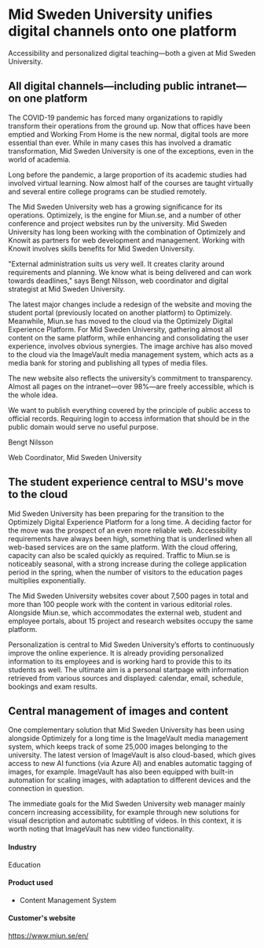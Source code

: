 # Mid Sweden University unifies digital channels onto one platform

Accessibility and personalized digital teaching—both a given at Mid Sweden
University.

## All digital channels—including public intranet—on one platform

The COVID-19 pandemic has forced many organizations to rapidly transform their
operations from the ground up. Now that offices have been emptied and Working
From Home is the new normal, digital tools are more essential than ever. While
in many cases this has involved a dramatic transformation, Mid Sweden University
is one of the exceptions, even in the world of academia.

Long before the pandemic, a large proportion of its academic studies had
involved virtual learning. Now almost half of the courses are taught virtually
and several entire college programs can be studied remotely.

The Mid Sweden University web has a growing significance for its operations.
Optimizely, is the engine for Miun.se, and a number of other conference and
project websites run by the university. Mid Sweden University has long been
working with the combination of Optimizely and Knowit as partners for web
development and management. Working with Knowit involves skills benefits for Mid
Sweden University.

"External administration suits us very well. It creates clarity around
requirements and planning. We know what is being delivered and can work towards
deadlines," says Bengt Nilsson, web coordinator and digital strategist at Mid
Sweden University.

The latest major changes include a redesign of the website and moving the
student portal (previously located on another platform) to Optimizely.
Meanwhile, Miun.se has moved to the cloud via the Optimizely Digital Experience
Platform. For Mid Sweden University, gathering almost all content on the same
platform, while enhancing and consolidating the user experience, involves
obvious synergies. The image archive has also moved to the cloud via the
ImageVault media management system, which acts as a media bank for storing and
publishing all types of media files.

The new website also reflects the university’s commitment to transparency.
Almost all pages on the intranet—over 98%—are freely accessible, which is the
whole idea.

We want to publish everything covered by the principle of public access to
official records. Requiring login to access information that should be in the
public domain would serve no useful purpose.

Bengt Nilsson

Web Coordinator, Mid Sweden University

## The student experience central to MSU's move to the cloud

Mid Sweden University has been preparing for the transition to the Optimizely
Digital Experience Platform for a long time. A deciding factor for the move was
the prospect of an even more reliable web. Accessibility requirements have
always been high, something that is underlined when all web-based services are
on the same platform. With the cloud offering, capacity can also be scaled
quickly as required. Traffic to Miun.se is noticeably seasonal, with a strong
increase during the college application period in the spring, when the number of
visitors to the education pages multiplies exponentially.

The Mid Sweden University websites cover about 7,500 pages in total and more
than 100 people work with the content in various editorial roles. Alongside
Miun.se, which accommodates the external web, student and employee portals,
about 15 project and research websites occupy the same platform.

Personalization is central to Mid Sweden University’s efforts to continuously
improve the online experience. It is already providing personalized information
to its employees and is working hard to provide this to its students as well.
The ultimate aim is a personal startpage with information retrieved from various
sources and displayed: calendar, email, schedule, bookings and exam results.

## Central management of images and content

One complementary solution that Mid Sweden University has been using alongside
Optimizely for a long time is the ImageVault media management system, which
keeps track of some 25,000 images belonging to the university. The latest
version of ImageVault is also cloud-based, which gives access to new AI
functions (via Azure AI) and enables automatic tagging of images, for example.
ImageVault has also been equipped with built-in automation for scaling images,
with adaptation to different devices and the connection in question.

The immediate goals for the Mid Sweden University web manager mainly concern
increasing accessibility, for example through new solutions for visual
description and automatic subtitling of videos. In this context, it is worth
noting that ImageVault has new video functionality.

#### Industry

Education

#### Product used

- Content Management System

#### Customer's website

https://www.miun.se/en/
